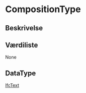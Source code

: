 # CompositionType

## Beskrivelse

## Værdiliste

None

## DataType

[IfcText](../DataTypes/IfcText.md)
